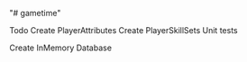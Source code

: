 "# gametime" 


Todo
Create PlayerAttributes
Create PlayerSkillSets
    Unit tests

Create InMemory Database